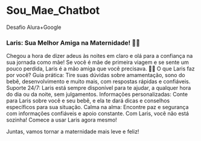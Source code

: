 # Sou_Mae_Chatbot
Desafio Alura+Google
<h3>Laris: Sua Melhor Amiga na Maternidade! 💖👶</h3>
Chegou a hora de dizer adeus às noites em claro e olá para a confiança na sua jornada como mãe!
Se você é mãe de primeira viagem e se sente um pouco perdida, Laris é a mão amiga que você precisava. 🙋‍♀️
O que Laris faz por você?
Guia prática: Tire suas dúvidas sobre amamentação, sono do bebê, desenvolvimento e muito mais, com respostas rápidas e confiáveis.
Suporte 24/7: Laris está sempre disponível para te ajudar, a qualquer hora do dia ou da noite, sem julgamentos.
Informações personalizadas: Conte para Laris sobre você e seu bebê, e ela te dará dicas e conselhos específicos para sua situação.
Calma na alma: Encontre paz e segurança com informações confiáveis e apoio constante.
Com Laris, você não está sozinha!
Comece a usar Laris agora mesmo!

Juntas, vamos tornar a maternidade mais leve e feliz!

